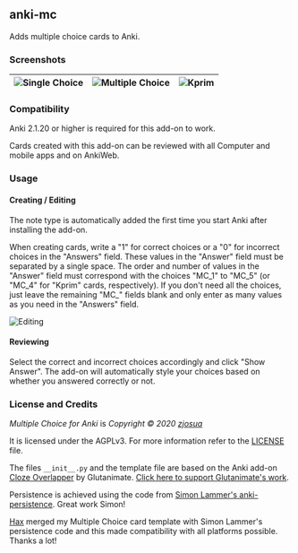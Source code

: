 ## anki-mc

Adds multiple choice cards to Anki.

### Screenshots

| ![Single Choice](screenshots/single_choice.png) | ![Multiple Choice](screenshots/multiple_choice.png) | ![Kprim](screenshots/kprim.png) |
| ----------------------------------------------- | --------------------------------------------------- | ------------------------------ |

### Compatibility

Anki 2.1.20 or higher is required for this add-on to work.

Cards created with this add-on can be reviewed with all Computer and mobile apps and on AnkiWeb.

### Usage

#### Creating / Editing

The note type is automatically added the first time you start Anki after installing the add-on.

When creating cards, write a "1" for correct choices or a "0" for incorrect choices in the "Answers" field.
These values in the "Answer" field must be separated by a single space.
The order and number of values in the "Answer" field must correspond with the choices "MC_1" to "MC_5" (or "MC_4" for "Kprim" cards, respectively).
If you don't need all the choices, just leave the remaining "MC_" fields blank and only enter as many values as you need in the "Answers" field.

![Editing](screenshots/edit.png)

#### Reviewing

Select the correct and incorrect choices accordingly and click "Show Answer".
The add-on will automatically style your choices based on whether you answered correctly or not.

### License and Credits

*Multiple Choice for Anki* is *Copyright © 2020 [zjosua](https://github.com/zjosua)*

It is licensed under the AGPLv3.
For more information refer to the [LICENSE](https://github.com/zjosua/anki-mc/blob/master/LICENSE) file.

The files `__init__.py` and the template file are based on the Anki add-on [Cloze Overlapper](https://github.com/glutanimate/cloze-overlapper) by Glutanimate.
[Click here to support Glutanimate's work](https://glutanimate.com/support-my-work/).

Persistence is achieved using the code from [Simon Lammer's anki-persistence](https://github.com/SimonLammer/anki-persistence).
Great work Simon!

[Hax](https://github.com/Schlauer-Hax) merged my Multiple Choice card template with Simon Lammer's persistence code and this made compatibility with all platforms possible.
Thanks a lot!

